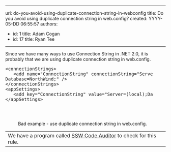 

---
uri: do-you-avoid-using-duplicate-connection-string-in-webconfig
title: Do you avoid using duplicate connection string in web.config?
created: YYYY-05-DD 06:55:57
authors:
  - id: 1
    title: Adam Cogan
  - id: 17
    title: Ryan Tee
---




<span class='intro'> Since we have many ways to use Connection String in .NET 2.0, it is probably that we are using duplicate connection string in web.config. 
 </span>


  <dl class="badCode">
    <dt style="width&#58;92.01%;height&#58;172px;">
    <pre>&lt;connectionStrings&gt;<br>   &lt;add name=&quot;ConnectionString&quot; connectionString=&quot;Server=(local);<br>Database=NorthWind;&quot; /&gt;<br>&lt;/connectionStrings&gt;<br>&lt;appSettings&gt;<br>   &lt;add key=&quot;ConnectionString&quot; value=&quot;Server=(local);Database=NorthWind;&quot;/&gt;<br>&lt;/appSettings&gt;</pre>
    </dt>
    <dd>Bad example - use duplicate connection string in web.config. </dd>
</dl>
<table id="table5" class="clsSSWProductTable" cellspacing="2" summary="Code Auditor" cellpadding="2">
    <tbody>
        <tr>
            <td>We have a program called <a href="http&#58;//www.ssw.com.au/ssw/CodeAuditor/">SSW Code Auditor</a> to check for this rule.</td>
        </tr>
    </tbody>
</table>



